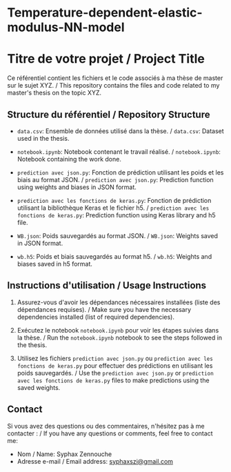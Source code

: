 # Temperature-dependent-elastic-modulus-NN-model
# Titre de votre projet / Project Title

Ce référentiel contient les fichiers et le code associés à ma thèse de master sur le sujet XYZ.
/ This repository contains the files and code related to my master's thesis on the topic XYZ.

## Structure du référentiel / Repository Structure

- `data.csv`: Ensemble de données utilisé dans la thèse.
/ `data.csv`: Dataset used in the thesis.

- `notebook.ipynb`: Notebook contenant le travail réalisé.
/ `notebook.ipynb`: Notebook containing the work done.

- `prediction avec json.py`: Fonction de prédiction utilisant les poids et les biais au format JSON.
/ `prediction avec json.py`: Prediction function using weights and biases in JSON format.

- `prediction avec les fonctions de keras.py`: Fonction de prédiction utilisant la bibliothèque Keras et le fichier h5.
/ `prediction avec les fonctions de keras.py`: Prediction function using Keras library and h5 file.

- `WB.json`: Poids sauvegardés au format JSON.
/ `WB.json`: Weights saved in JSON format.

- `wb.h5`: Poids et biais sauvegardés au format h5.
/ `wb.h5`: Weights and biases saved in h5 format.

## Instructions d'utilisation / Usage Instructions

1. Assurez-vous d'avoir les dépendances nécessaires installées (liste des dépendances requises).
/ Make sure you have the necessary dependencies installed (list of required dependencies).

2. Exécutez le notebook `notebook.ipynb` pour voir les étapes suivies dans la thèse.
/ Run the `notebook.ipynb` notebook to see the steps followed in the thesis.

3. Utilisez les fichiers `prediction avec json.py` ou `prediction avec les fonctions de keras.py` pour effectuer des prédictions en utilisant les poids sauvegardés.
/ Use the `prediction avec json.py` or `prediction avec les fonctions de keras.py` files to make predictions using the saved weights.

## Contact

Si vous avez des questions ou des commentaires, n'hésitez pas à me contacter :
/ If you have any questions or comments, feel free to contact me:

- Nom / Name: Syphax Zennouche
- Adresse e-mail / Email address: syphaxszi@gmail.com

